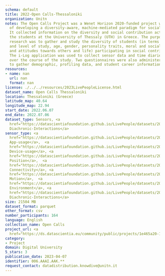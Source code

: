 ```yaml
---
schema: default
title: 2022-Open Calls-Thessaloniki
organization: Unitn
notes: The Open Calls Project was a Wenet Horizon 2020-funded project with the goal
  of developing a diversity-aware, machine-mediated paradigm for social interactions.
  It collected information on the diversity and social contribution activities of
  the students at the University of Thessaly (UTH) in Greece. The purpose of this
  research was to gather and study the diversity of students (in terms of subject
  and level of study, age, gender, personality traits, moral and social values, beliefs,
  and attitudes towards others and life) participating in social contribution activities.
  The i-Log application was used to collect sensor data and time diaries from participants
  over the course of the study. Two questionnaires were also administered to respondents
  to gather demographic, profiling data, and student career information.
resources:
- name: nan
  url: nan
  format: nan
license: ./../../resources/2023LivePeopleLicense.html
dataset_name: Open Calls Thessaloniki
location: Thessaloniki (Greece)
latitude_map: 40.64
longitude_map: 22.94
start_date: 2022.06.07
end_date: 2022.07.06
dataset_type: Sensors, <a 
  href="https://datascientiafoundation.github.io/LivePeople/datasets/2022-OC2-Thessaloniki-Diachronic-Interactions/">
  Diachronic-Interactions</a>
sensor_type: <a 
  href="https://datascientiafoundation.github.io/LivePeople/datasets/2022-OC2-Thessaloniki-App-usage/">
  App-usage</a>,  <a 
  href="https://datascientiafoundation.github.io/LivePeople/datasets/2022-OC2-Thessaloniki-Device-usage/">
  Device-usage</a>, <a 
  href="https://datascientiafoundation.github.io/LivePeople/datasets/2022-OC2-Thessaloniki-Position/">
  Position</a>,  <a 
  href="https://datascientiafoundation.github.io/LivePeople/datasets/2022-OC2-Thessaloniki-Connectivity/">
  Connectivity</a>, <a 
  href="https://datascientiafoundation.github.io/LivePeople/datasets/2022-OC2-Thessaloniki-Motion/">
  Motion</a>,  <a 
  href="https://datascientiafoundation.github.io/LivePeople/datasets/2022-OC2-Thessaloniki-Environment/">
  Environment</a>, <a 
  href="https://datascientiafoundation.github.io/LivePeople/datasets/2022-OC2-Thessaloniki-Diachronic-Interactions/">
  Diachronic-Interactions</a>
size: 21504 MB
dataset_format: parquet
other_format: csv
number_participants: 164
language: English
collection_name: Open Calls
project_url: <a 
  href="https://ds.datascientia.eu/community/public/projects/1e465a20-1650-42f7-88d4-d7b1b8ed6bb3">https://ds.datascientia.eu/community/public/projects/1e465a20-1650-42f7-88d4-d7b1b8ed6bb3</a>
category:
- Project
domain: Digital University
5_stars: 3
publication_date: 2023-04-07
identifier: 006.AAAI.AAK.**
request_contact: datadistribution.knowdive@unitn.it
---
```

  